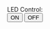 <html>
  <head>
  <title>LED Control</title>
  </head>
          <body>
          LED Control:
          <form method= "get" action="index.php">
                  <input type="submit" value="ON" name="on">
                  <input type="submit" value="OFF" name="off">
          </form>
          <?php
          $setmode17 = shell exec("/usr/local/bin/gpio -g mode 16 out");
          if(isset($_GET['on'])){
                  $gpio_on = shell_exec("/usr/local/bin/gpio -g write 16 1");
                  echo "LED is on";
          }
          else if(isset($_GET['off'])){
                  $gpio_off = shell_exec("/usr/local/bin/gpio -g write 16 0");
                  echo "LED is off";
          }
          ?>
          </body>
</html>
